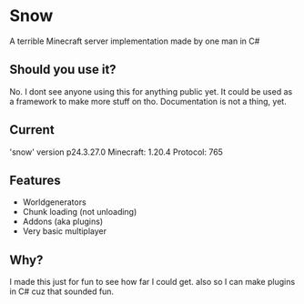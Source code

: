 # Snow
A terrible Minecraft server implementation made by one man in C#

## Should you use it?

No. I dont see anyone using this for anything public yet. It could be used as a framework to make more stuff on tho.
Documentation is not a thing, yet.

## Current 
'snow' version p24.3.27.0
Minecraft: 1.20.4
Protocol: 765

## Features
- Worldgenerators
- Chunk loading (not unloading)
- Addons (aka plugins)
- Very basic multiplayer


## Why?
I made this just for fun to see how far I could get. also so I can make plugins in C# cuz that sounded fun.

